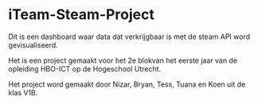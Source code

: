 # iTeam-Steam-Project
Dit is een dashboard waar data dat verkrijgbaar is met de steam API word gevisualiseerd.

Het is een project gemaakt voor het 2e blokvan het eerste jaar van de opleiding HBO-ICT op de Hogeschool Utrecht.

Het project word gemaakt door Nizar, Bryan, Tess, Tuana en Koen uit de klas V1B.